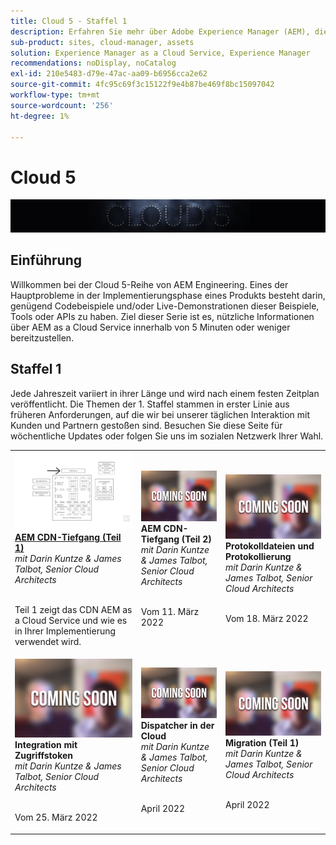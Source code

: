 ```yaml
---
title: Cloud 5 - Staffel 1
description: Erfahren Sie mehr über Adobe Experience Manager (AEM), die von den Fachingenieuren der Adobe as a Cloud Service ist, die das Projekt erstellen, und über die Experten, die es anbieten.
sub-product: sites, cloud-manager, assets
solution: Experience Manager as a Cloud Service, Experience Manager
recommendations: noDisplay, noCatalog
exl-id: 210e5483-d79e-47ac-aa09-b6956cca2e62
source-git-commit: 4fc95c69f3c15122f9e4b87be469f8bc15097042
workflow-type: tm+mt
source-wordcount: '256'
ht-degree: 1%

---
```


# Cloud 5

![AEM Expertenreihe](./imgs/masthead.png)

## Einführung

Willkommen bei der Cloud 5-Reihe von AEM Engineering. Eines der Hauptprobleme in der Implementierungsphase eines Produkts besteht darin, genügend Codebeispiele und/oder Live-Demonstrationen dieser Beispiele, Tools oder APIs zu haben. Ziel dieser Serie ist es, nützliche Informationen über AEM as a Cloud Service innerhalb von 5 Minuten oder weniger bereitzustellen.

## Staffel 1

Jede Jahreszeit variiert in ihrer Länge und wird nach einem festen Zeitplan veröffentlicht. Die Themen der 1. Staffel stammen in erster Linie aus früheren Anforderungen, auf die wir bei unserer täglichen Interaktion mit Kunden und Partnern gestoßen sind. Besuchen Sie diese Seite für wöchentliche Updates oder folgen Sie uns im sozialen Netzwerk Ihrer Wahl.

<table>
  <tr>
   <td>
      <a href="./cloud5-aem-cdn-part1.md">
      <img alt="AEM CDN Teil 1" src="./imgs/001-thumb.png"/>
      </a>
      <div>
         <a href="./cloud5-aem-cdn-part1.md"><strong>AEM CDN-Tiefgang (Teil 1)</strong></a>         
         <br/><em>mit Darin Kuntze &amp; James Talbot, Senior Cloud Architects</em>
      </div>
      <p>
        <br/>
         Teil 1 zeigt das CDN AEM as a Cloud Service und wie es in Ihrer Implementierung verwendet wird.
      </p>
     </td>   
     <td>
      <img alt="AEM CDN Teil 2" src="./imgs/coming-soon.png"/>
      <div>
         <strong>AEM CDN-Tiefgang (Teil 2)</strong>
         <br/><em>mit Darin Kuntze &amp; James Talbot, Senior Cloud Architects</em>
      </div>
      <p>
        <br/>
         Vom 11. März 2022
      </p>
   </td>     
   </td>   
     <td>
      <img alt="Protokolldateien und Protokollierung" src="./imgs/coming-soon.png"/>
      <div>
         <strong>Protokolldateien und Protokollierung</strong>
         <br/><em>mit Darin Kuntze &amp; James Talbot, Senior Cloud Architects</em>
      </div>
      <p>
        <br/>
         Vom 18. März 2022
      </p>
   </td> 
  </tr>
  <tr>
   <td>
      <img alt="Zugriffstoken" src="./imgs/coming-soon.png"/>
      <div>
        <strong>Integration mit Zugriffstoken</strong>        
         <br/><em>mit Darin Kuntze &amp; James Talbot, Senior Cloud Architects</em>
      </div>
      <p>
        <br/>
         Vom 25. März 2022
      </p>
     </td>   
     <td>
      <img alt="Dispatcher in der Cloud" src="./imgs/coming-soon.png"/>
      <div>
         <strong>Dispatcher in der Cloud</strong>
         <br/><em>mit Darin Kuntze &amp; James Talbot, Senior Cloud Architects</em>
      </div>
      <p>
        <br/>
         April 2022
      </p>
   </td>     
   </td>   
     <td>
      <img alt="Migration (Teil 1)" src="./imgs/coming-soon.png"/>
      <div>
         <strong>Migration (Teil 1)</strong>
         <br/><em>mit Darin Kuntze &amp; James Talbot, Senior Cloud Architects</em>
      </div>
      <p>
        <br/>
         April 2022
      </p>
   </td> 
  </tr>
</table>

